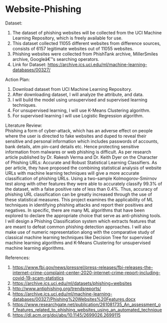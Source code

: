 # Website-Phishing


Dataset: 
1.	The dataset of phishing websites will be collected from the UCI Machine Learning Repository, which is freely available for use. 
2.	This dataset collected 11055 different websites from difference sources,  consists of 6157 legitimate websites out of 11055 websites. 
3.	Phishing websites were collected from PhishTank archive, MillerSmiles archive, Googleâ€™s searching operators.
4.	Link for Dataset: https://archive.ics.uci.edu/ml/machine-learning-databases/00327/


Action Plan: 
1.	Download dataset from UCI Machine Learning Repository.
2.	After downloading dataset, I will analyze the attribute, and data.
3.	I will build the model using unsupervised and supervised learning techniques.
4.	For unsupervised learning, I will use K-Means Clustering algorithm.
5.	For supervised learning I will use Logistic Regression algorithm.

Literature Review:  
Phishing a form of cyber-attack, which has an adverse effect on people where the user is directed to fake websites and duped to reveal their sensitive and personal information which includes passwords of accounts, bank details, atm pin-card details etc. Hence protecting sensitive information from malwares or web phishing is difficult. 
As per research article published by Dr. Rakesh Verma and Dr. Keith Dyer on the Character of Phishing URLs: Accurate and Robust Statistical Learning Classifiers. As per article, they have proposed the combining statistical analysis of website URLs with machine learning techniques will give a more accurate classification of phishing URLs. Using a two-sample Kolmogorov-Smirnov test along with other features they were able to accurately classify 99.3% of the dataset, with a false positive rate of less than 0.4%. Thus, accuracy of phishing URL classification can be greatly increased through the use of these statistical measures.
This project examines the applicability of ML techniques in identifying phishing attacks and report their positives and negatives. In specific, there are many ML algorithms that have been explored to declare the appropriate choice that serve as anti-phishing tools. I will design a Phishing Classiﬁcation system which extracts features that are meant to defeat common phishing detection approaches. I will also make use of numeric representation along with the comparative study of classical machine learning techniques like Decision Tree for supervised machine learning algorithms and K-Means Clustering for unsupervised machine learning algorithms. 

References:
1. https://www.fbi.gov/news/pressrel/press-releases/fbi-releases-the-internet-crime-complaint-center-2020-internet-crime-report-including-covid-19-scam-statistics
2. https://archive.ics.uci.edu/ml/datasets/phishing+websites
3. http://www.antiphishing.org/trendsreports/
4. https://archive.ics.uci.edu/ml/machine-learning-databases/00327/Phishing%20Websites%20Features.docx
5. https://www.researchgate.net/publication/261081735_An_assessment_of_features_related_to_phishing_websites_using_an_automated_technique
6. https://dl.acm.org/doi/abs/10.1145/2699026.2699115

